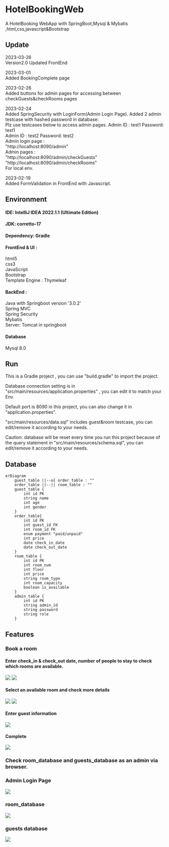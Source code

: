 # HotelBookingWeb
A HotelBooking WebApp with SpringBoot,Mysql &amp; Mybatis ,html,css,javascript&amp;Bootstrap

## Update

2023-03-26<br>
Version2.0
Updated FrontEnd

2023-03-01<br>
Added BookingComplete page

2023-02-26<br>
Added buttons for admin pages for accessing between checkGuests&checkRooms pages

2023-02-24<br>
Added SpringSecurity with LoginForm(Admin Login Page).
Added 2 admin testcase with hashed password in database:<br>
Plz use testcases below to access admin pages. 
Admin ID : test1  Password: test1 <br>
Admin ID : test2  Password: test2 <br>
Admin login page : <br>
"http://localhost:8090/admin" <br>
Admin pages : <br>
"http://localhost:8090/admin/checkGuests" <br>
"http://localhost:8090/admin/checkRooms" <br>
For local env.


2023-02-19<br>
Added FormValidation in FrontEnd with Javascript.

## Environment


#### IDE: IntelliJ IDEA 2022.1.1 (Ultimate Edition)

#### JDK: corretto-17

#### Dependency: Gradle

#### FrontEnd & UI : 
html5<br>
css3<br>
JavaScript<br>
Bootstrap<br>
Template Engine : Thymeleaf

#### BackEnd :
Java with Springboot version '3.0.2'<br>
Spring MVC<br>
Spring Security<br>
Mybatis<br>
Server: Tomcat in springboot

#### Database

Mysql 8.0

## Run

This is a Gradle project , you can use "build.gradle" to import the project.<br>

Database connection setting is in "src/main/resources/application.properties" , you can edit it to  match your Env.<br>

Default port is 8090 in this project, you can also change it in "application.properties".<br>

"src/main/resources/data.sql" includes guest&room testcase, you can edit/remove it according to your needs. .

Caution: database will be reset every time you run this project because of the query statement in "src/main/resources/schema.sql", you can edit/remove it according to your needs. <br>
## Database
```mermaid
erDiagram
    guest_table ||--o{ order_table : ""
    order_table ||--|| room_table : ""
    guest_table {
        int id PK
        string name
        int age
        int gender
    }
    order_table{
        int id PK
        int guest_id FK
        int room_id FK
        enum payment "paid/unpaid"
        int price
        date check_in_date
        date check_out_date
    }
    room_table {
        int id PK
        int room_num
        int floor
        int price
        string room_type
        int room_capacity
        boolean is_available
    }
    admin_table {
        int id PK
        string admin_id
        string password
        string role
    }
```

## Features

### Book a room

#### Enter check_in & check_out date, number of people to stay to check which rooms are available.

<img src="./images_for_readme/1.png" >

<img src="./images_for_readme/1-1.png">

#### Select an available room and check more details

<img src="./images_for_readme/2.png">

<img src="./images_for_readme/2-1.png">

#### Enter guest information

<img src="./images_for_readme/2-2.png">


#### Complete

<img src="./images_for_readme/booking_complete.png">

### Check room_database and guests_database as an admin via browser.

### Admin Login Page
<img src="./images_for_readme/admin_login.png">

### room_database

<img src="./images_for_readme/admin_room.png">

### guests database

<img src="./images_for_readme/admin_guest.png">











